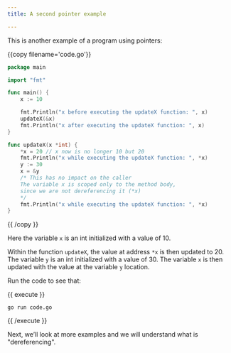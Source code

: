 ```yaml
---
title: A second pointer example

---
```

<!--

A second pointer example

-->

This is another example of a program using pointers:

{{copy filename='code.go'}}
```go
package main

import "fmt"

func main() {
	x := 10

	fmt.Println("x before executing the updateX function: ", x)
	updateX(&x)
	fmt.Println("x after executing the updateX function: ", x)
}

func updateX(x *int) {
	*x = 20 // x now is no longer 10 but 20
	fmt.Println("x while executing the updateX function: ", *x)
	y := 30
	x = &y 
	/* This has no impact on the caller 
	The variable x is scoped only to the method body,
	since we are not dereferencing it (*x)
	*/
	fmt.Println("x while executing the updateX function: ", *x)
}
```
{{ /copy }}

Here the variable `x` is an int initialized with a value of 10. 

Within the function `updateX`, the value at address `*x` is then updated to 20. The variable `y` is an int initialized with a value of 30. The variable `x` is then updated with the value at the variable `y` location.

Run the code to see that:

{{ execute }}
```
go run code.go
```
{{ /execute }}

Next, we’ll look at more examples and we will understand what is "dereferencing".